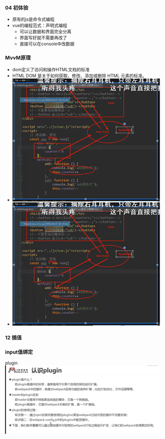 ### 04 初体验
+ 原有的js是命令式编程
+ vue的编程范式：声明式编程
  + 可以让数据和界面完全分离
  + 界面写好就不需要再改了
  + 直接可以在console中改数据
### MvvM原理
+ dom定义了访问和操作HTML文档的标准
+ HTML DOM 是关于如何获取、修改、添加或删除 HTML 元素的标准。
+ ![](images\1.PNG)
+ ![](images\1.PNG)

### 12 插值


### input值绑定

plugin
![](images\5.PNG)

